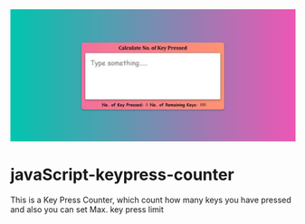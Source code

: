 <picture>
 <img src="keypress-counter.jpg">
</picture>



# javaScript-keypress-counter
This is a Key Press Counter, which count how many keys you have pressed and also you can set Max. key press limit
